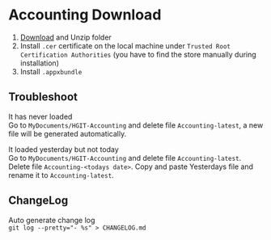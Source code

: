 # Accounting Download  

1. [Download](https://github.com/yunis-ali/accounting-download/raw/main/Setup_2.0.32.0_Test.zip) and Unzip folder    
2. Install `.cer` certificate on the local machine under `Trusted Root Certification Authorities` (you have to find the store manually during installation)  
3. Install `.appxbundle` 

## Troubleshoot  

It has never loaded  
Go to `MyDocuments/HGIT-Accounting` and delete file `Accounting-latest`, a new file will be generated automatically.  
  
It loaded yesterday but not today  
Go to `MyDocuments/HGIT-Accounting` and delete file `Accounting-latest`. Delete file `Accounting-<todays date>`. Copy and paste Yesterdays file and rename it to `Accounting-latest`.

## ChangeLog

Auto generate change log  
`git log --pretty="- %s" > CHANGELOG.md`